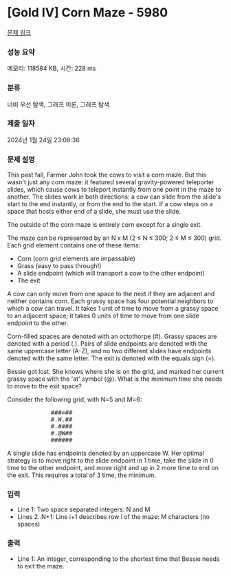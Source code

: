 # [Gold IV] Corn Maze - 5980 

[문제 링크](https://www.acmicpc.net/problem/5980) 

### 성능 요약

메모리: 118584 KB, 시간: 228 ms

### 분류

너비 우선 탐색, 그래프 이론, 그래프 탐색

### 제출 일자

2024년 1월 24일 23:08:36

### 문제 설명

<p>This past fall, Farmer John took the cows to visit a corn maze. But this wasn't just any corn maze: it featured several gravity-powered teleporter slides, which cause cows to teleport instantly from one point in the maze to another. The slides work in both directions: a cow can slide from the slide's start to the end instantly, or from the end to the start. If a cow steps on a space that hosts either end of a slide, she must use the slide.</p>

<p>The outside of the corn maze is entirely corn except for a single exit.</p>

<p>The maze can be represented by an N x M (2 ≤ N ≤ 300; 2 ≤ M ≤ 300) grid. Each grid element contains one of these items:</p>

<ul>
	<li>Corn (corn grid elements are impassable)</li>
	<li>Grass (easy to pass through!)</li>
	<li>A slide endpoint (which will transport a cow to the other endpoint)</li>
	<li>The exit</li>
</ul>

<p>A cow can only move from one space to the next if they are adjacent and neither contains corn. Each grassy space has four potential neighbors to which a cow can travel. It takes 1 unit of time to move from a grassy space to an adjacent space; it takes 0 units of time to move from one slide endpoint to the other.</p>

<p>Corn-filled spaces are denoted with an octothorpe (#). Grassy spaces are denoted with a period (.). Pairs of slide endpoints are denoted with the same uppercase letter (A-Z), and no two different slides have endpoints denoted with the same letter. The exit is denoted with the equals sign (=).</p>

<p>Bessie got lost. She knows where she is on the grid, and marked her current grassy space with the 'at' symbol (@). What is the minimum time she needs to move to the exit space?</p>

<p>Consider the following grid, with N=5 and M=6:</p>

<pre>            ###=##
            #.W.##
            #.####
            #.@W##
            ######</pre>

<p>A single slide has endpoints denoted by an uppercase W. Her optimal strategy is to move right to the slide endpoint in 1 time, take the slide in 0 time to the other endpoint, and move right and up in 2 more time to end on the exit.  This requires a total of 3 time, the minimum.</p>

### 입력 

 <ul>
	<li>Line 1: Two space separated integers: N and M</li>
	<li>Lines 2..N+1: Line i+1 describes row i of the maze: M characters (no spaces)</li>
</ul>

### 출력 

 <ul>
	<li>Line 1: An integer, corresponding to the shortest time that Bessie needs to exit the maze.</li>
</ul>

